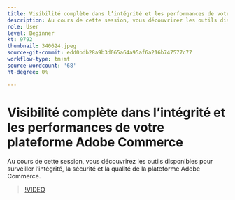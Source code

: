 ```yaml
---
title: Visibilité complète dans l’intégrité et les performances de votre plateforme Adobe Commerce
description: Au cours de cette session, vous découvrirez les outils disponibles pour surveiller l’intégrité, la sécurité et la qualité de la plateforme Adobe Commerce.
role: User
level: Beginner
kt: 9792
thumbnail: 340624.jpeg
source-git-commit: edd0bdb28a9b3d065a64a95af6a216b747577c77
workflow-type: tm+mt
source-wordcount: '68'
ht-degree: 0%

---
```


# Visibilité complète dans l’intégrité et les performances de votre plateforme Adobe Commerce

Au cours de cette session, vous découvrirez les outils disponibles pour surveiller l’intégrité, la sécurité et la qualité de la plateforme Adobe Commerce.

>[!VIDEO](https://video.tv.adobe.com/v/340624/?quality=12&learn=on)
